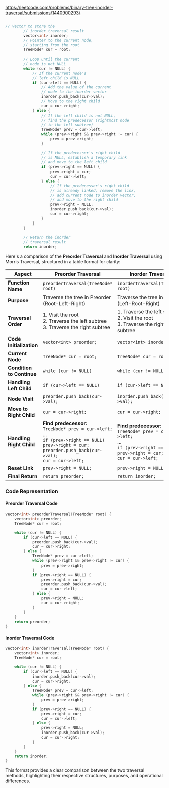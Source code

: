 https://leetcode.com/problems/binary-tree-inorder-traversal/submissions/1440900293/




```cpp

// Vector to store the
        // inorder traversal result
        vector<int> inorder;
        // Pointer to the current node,
        // starting from the root
        TreeNode* cur = root;
        
        // Loop until the current
        // node is not NULL
        while (cur != NULL) {
            // If the current node's
            // left child is NULL
            if (cur->left == NULL) {
                // Add the value of the current
                // node to the inorder vector
                inorder.push_back(cur->val);
                // Move to the right child
                cur = cur->right;
            } else {
                // If the left child is not NULL,
                // find the predecessor (rightmost node
                // in the left subtree)
                TreeNode* prev = cur->left;
                while (prev->right && prev->right != cur) {
                    prev = prev->right;
                }
                
                // If the predecessor's right child
                // is NULL, establish a temporary link
                // and move to the left child
                if (prev->right == NULL) {
                    prev->right = cur;
                    cur = cur->left;
                } else {
                    // If the predecessor's right child
                    // is already linked, remove the link,
                    // add current node to inorder vector,
                    // and move to the right child
                    prev->right = NULL;
                    inorder.push_back(cur->val);
                    cur = cur->right;
                }
            }
        }
        
        // Return the inorder
        // traversal result
        return inorder;

```


Here's a comparison of the **Preorder Traversal** and **Inorder Traversal** using Morris Traversal, structured in a table format for clarity:

| **Aspect**               | **Preorder Traversal**                                 | **Inorder Traversal**                                   |
|--------------------------|-------------------------------------------------------|--------------------------------------------------------|
| **Function Name**        | `preorderTraversal(TreeNode* root)`                  | `inorderTraversal(TreeNode* root)`                     |
| **Purpose**              | Traverse the tree in Preorder (Root-Left-Right)      | Traverse the tree in Inorder (Left-Root-Right)        |
| **Traversal Order**      | 1. Visit the root<br>2. Traverse the left subtree<br>3. Traverse the right subtree | 1. Traverse the left subtree<br>2. Visit the root<br>3. Traverse the right subtree |
| **Code Initialization**  | `vector<int> preorder;`                               | `vector<int> inorder;`                                 |
| **Current Node**         | `TreeNode* cur = root;`                              | `TreeNode* cur = root;`                               |
| **Condition to Continue**| `while (cur != NULL)`                                | `while (cur != NULL)`                                 |
| **Handling Left Child**  | `if (cur->left == NULL)`                              | `if (cur->left == NULL)`                               |
| **Node Visit**           | `preorder.push_back(cur->val);`                      | `inorder.push_back(cur->val);`                        |
| **Move to Right Child**  | `cur = cur->right;`                                  | `cur = cur->right;`                                   |
| **Handling Right Child** | **Find predecessor:**<br>`TreeNode* prev = cur->left;`<br>...<br>`if (prev->right == NULL)`<br>`prev->right = cur;`<br>`preorder.push_back(cur->val);`<br>`cur = cur->left;` | **Find predecessor:**<br>`TreeNode* prev = cur->left;`<br>...<br>`if (prev->right == NULL)`<br>`prev->right = cur;`<br>`cur = cur->left;` |
| **Reset Link**           | `prev->right = NULL;`                               | `prev->right = NULL;`                                 |
| **Final Return**         | `return preorder;`                                   | `return inorder;`                                     |

### Code Representation

#### Preorder Traversal Code

```cpp
vector<int> preorderTraversal(TreeNode* root) {
    vector<int> preorder;
    TreeNode* cur = root;

    while (cur != NULL) {
        if (cur->left == NULL) {
            preorder.push_back(cur->val);
            cur = cur->right;
        } else {
            TreeNode* prev = cur->left;
            while (prev->right && prev->right != cur) {
                prev = prev->right;
            }
            if (prev->right == NULL) {
                prev->right = cur;
                preorder.push_back(cur->val);
                cur = cur->left;
            } else {
                prev->right = NULL;
                cur = cur->right;
            }
        }
    }
    return preorder;
}
```

#### Inorder Traversal Code

```cpp
vector<int> inorderTraversal(TreeNode* root) {
    vector<int> inorder;
    TreeNode* cur = root;

    while (cur != NULL) {
        if (cur->left == NULL) {
            inorder.push_back(cur->val);
            cur = cur->right;
        } else {
            TreeNode* prev = cur->left;
            while (prev->right && prev->right != cur) {
                prev = prev->right;
            }
            if (prev->right == NULL) {
                prev->right = cur;
                cur = cur->left;
            } else {
                prev->right = NULL;
                inorder.push_back(cur->val);
                cur = cur->right;
            }
        }
    }
    return inorder;
}
```

This format provides a clear comparison between the two traversal methods, highlighting their respective structures, purposes, and operational differences.

